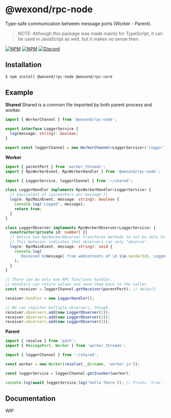 # @wexond/rpc-node

Type-safe communication between message ports (Worker - Parent).

> NOTE: Although this package was made mainly for TypeScript, it can be used in JavaScript as well, but it makes no sense then.

[![NPM](https://img.shields.io/npm/v/@wexond/rpc-node.svg?style=flat-square)](https://www.npmjs.com/package/@wexond/rpc-node)
[![NPM](https://img.shields.io/npm/dm/@wexond/rpc-node?style=flat-square)](https://www.npmjs.com/package/@wexond/rpc-node)
[![Discord](https://discordapp.com/api/guilds/307605794680209409/widget.png?style=shield)](https://discord.gg/P7Vn4VX)

## Installation

```bash
$ npm install @wexond/rpc-node @wexond/rpc-core
```

## Example

**Shared**
Shared is a common file imported by both parent process and worker.

```ts
import { WorkerChannel } from '@wexond/rpc-node';

export interface LoggerService {
  log(message: string): boolean;
}

export const loggerChannel = new WorkerChannel<LoggerService>('logger');
```

**Worker**

```ts
import { parentPort } from 'worker_threads';
import { RpcWorkerEvent, RpcWorkerHandler } from '@wexond/rpc-node';

import { LoggerService, loggerChannel } from '~/shared';

class LoggerHandler implements RpcWorkerHandler<LoggerService> {
  // Equivalent of |parentPort.on('message')|
  log(e: RpcMainEvent, message: string): boolean {
    console.log('Logged', message);
    return true;
  }
}

class LoggerObserver implements RpcWorkerObserver<LoggerService> {
  constructor(private id: number) {}
  // Notice how RpcWorkerObserver transforms methods to not be able to return.
  // This behavior indicates that observers can only "observe".
  log(e: RpcMainEvent, message: string): void {
    console.log(
      `Received ${message} from webContents of id ${e.senderId}. Logged in observer of id ${this.id}`,
    );
  }
}

// There can be only one RPC functions handler.
// Handlers can return values and send them back to the caller.
const receiver = loggerChannel.getReceiver(parentPort); // default

receiver.handler = new LoggerHandler();

// We can register multiple observers, though.
receiver.observers.add(new LoggerObserver(1));
receiver.observers.add(new LoggerObserver(2));
receiver.observers.add(new LoggerObserver(3));
```

**Parent**

```ts
import { resolve } from 'path';
import { MessagePort, Worker } from 'worker_threads';

import { loggerChannel } from '~/shared';

const worker = new Worker(resolve(__dirname, 'worker.js'));

const loggerService = loggerChannel.getInvoker(worker);

console.log(await loggerService.log('hello there')); // Prints `true`.
```

## Documentation

WIP
